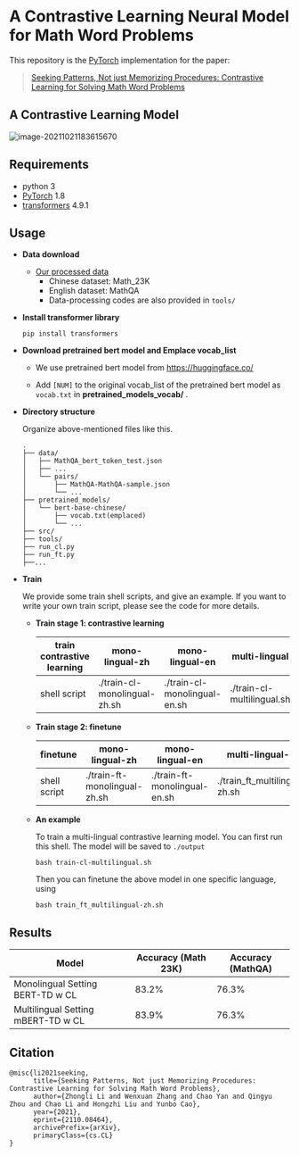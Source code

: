 # A Contrastive Learning Neural Model for Math Word Problems

This repository is the [PyTorch](http://pytorch.org/) implementation for the paper:

> [Seeking Patterns, Not just Memorizing Procedures: Contrastive Learning for Solving Math Word Problems](https://arxiv.org/abs/2110.08464)

## A Contrastive Learning Model

![image-20211021183615670](https://tva1.sinaimg.cn/large/008i3skNly1gvn464lfjfj60u00ujjuu02.jpg)


## Requirements

- python 3
- [PyTorch](http://pytorch.org/) 1.8
- [transformers](https://huggingface.co/) 4.9.1


## Usage

- **Data download**
  - [Our processed data](https://drive.google.com/file/d/1AZJrSH8AHxysdTUttH_e0xOHGFlAfPFm/view?usp=sharing)
    - Chinese dataset: Math_23K
    - English dataset: MathQA
    - Data-processing codes are also provided in `tools/`

- **Install transformer library**

  ```
  pip install transformers
  ```

- **Download pretrained bert model and Emplace vocab_list**

  - We use pretrained bert model from https://huggingface.co/

  - Add `[NUM]` to the original vocab_list of the pretrained  bert model as `vocab.txt` in **pretrained_models_vocab/** . 

- **Directory structure**

  Organize above-mentioned files like this.

  ```
  .
  ├── data/
  │   ├── MathQA_bert_token_test.json
  │   ├── ...
  │   └── pairs/
  │       ├── MathQA-MathQA-sample.json
  │       └── ...
  ├── pretrained_models/
  │   └── bert-base-chinese/
  │       ├── vocab.txt(emplaced)
  │       └── ...
  ├── src/
  ├── tools/
  ├── run_cl.py
  ├── run_ft.py
  ├──...

- **Train**

  We provide some train shell scripts, and give an example. If you want to write your own train script, please see the code for more details.

  - **Train stage 1: contrastive learning**

    | train contrastive learning | mono-lingual-zh              | mono-lingual-en              | multi-lingual              |
    | -------------------------- | ---------------------------- | ---------------------------- | -------------------------- |
    | shell script               | ./train-cl-monolingual-zh.sh | ./train-cl-monolingual-en.sh | ./train-cl-multilingual.sh |

  - **Train stage 2: finetune**

    | finetune     | mono-lingual-zh              | mono-lingual-en              | multi-lingual-zh              | multi-lingual-en              |
    | ------------ | ---------------------------- | ---------------------------- | ----------------------------- | ----------------------------- |
    | shell script | ./train-ft-monolingual-zh.sh | ./train-ft-monolingual-en.sh | ./train_ft_multilingual-zh.sh | ./train_ft_multilingual-en.sh |

  - **An example**

    To train a multi-lingual contrastive learning model. You can first run this shell. The model will be saved to `./output`

    ```
    bash train-cl-multilingual.sh
    ```

    Then you can finetune the above model in one specific language, using

    ```
    bash train_ft_multilingual-zh.sh
    ```

    

## Results

| Model                              | Accuracy (Math 23K) | Accuracy (MathQA) |
| ---------------------------------- | ------------------- | ----------------- |
| Monolingual Setting BERT-TD w CL   | 83.2%               | 76.3%             |
| Multilingual Setting mBERT-TD w CL | 83.9%               | 76.3%             |



## Citation

```
@misc{li2021seeking,
      title={Seeking Patterns, Not just Memorizing Procedures: Contrastive Learning for Solving Math Word Problems}, 
      author={Zhongli Li and Wenxuan Zhang and Chao Yan and Qingyu Zhou and Chao Li and Hongzhi Liu and Yunbo Cao},
      year={2021},
      eprint={2110.08464},
      archivePrefix={arXiv},
      primaryClass={cs.CL}
}
```

